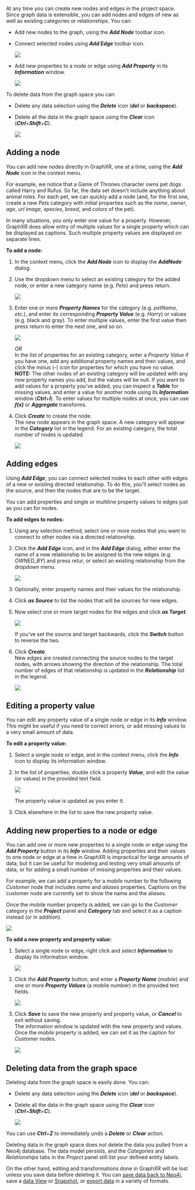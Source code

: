 At any time you can create new nodes and edges in the project space. Since graph data is extensible, you can add nodes and edges of new as well as existing categories or relationships. You can:

* Add new nodes to the graph, using the _**Add Node**_ toolbar icon.
    
* Connect selected nodes using _**Add Edge**_ toolbar icon.
    
    ![](/05_01_01_AddIcons1344.png)

* Add new properties to a node or edge using _**Add Property**_ in its _**Information**_ window.
    
    ![](/05_01_02_AddProperties720.png)

To delete data from the graph space you can:

* Delete any data selection using the _**Delete**_ icon (_**del**_ or _**backspace**_).
    
* Delete all the data in the graph space using the _**Clear**_ icon (_**Ctrl**_+_**Shift**_+_**C**_).
    
    ![](/05_01_03_DeleteIcons1344.png)

## Adding a node

You can add new nodes directly in GraphXR, one at a time, using the _**Add Node**_ icon in the context menu.

For example, we notice that a Game of Thrones character owns pet dogs called Harry and Rufus. So far, the data set doesn't include anything about animal roles. For each pet, we can quickly add a node (and, for the first one, create a new _Pets_ category with initial properties such as the _name_, _owner_, _age_, _url image_, _species_, _breed_, and _colors_ of the pet).

In many situations, you only enter one value for a property. However, GraphXR does allow entry of multiple values for a single property which can be displayed as captions. Such multiple property values are displayed on separate lines.

**To add a node:**

1.  In the context menu, click the _**Add Node**_ icon to display the _**AddNode**_ dialog.
    
2.  Use the dropdown menu to select an existing category for the added node, or enter a new category name (e.g. _Pets_) and press return.
    
    ![](/05_01_04_AddCategory720.png)
3.  Enter one or more _**Property Names**_ for the category (e.g. _petName, etc._), and enter its corresponding _**Property Value**_ (e.g. _Harry_) or values (e.g. black and gray). To enter multiple values, enter the first value then press return to enter the next one, and so on.
    
    ![](/05_01_04_AddNodeDialog720.png)
    
    _OR_  
    In the list of properties for an existing category, enter a _Property Value_ if you have one, add any additional property names and their values, and click the minus (_\-_) icon for properties for which you have no value.  
    **NOTE:** The other nodes of an existing category will be updated with any new property names you add, but the values will be null. If you want to add values for a property you've added, you can inspect a _**Table**_ for missing values, and enter a value for another node using its _**Information**_ window (_**Ctrl**+**I**_). To enter values for multiple nodes at once, you can use _**f(x)**_ or _**Aggregate**_ transforms.
    
4.  Click _**Create**_ to create the node.  
    The new node appears in the graph space. A new category will appear in the _**Category**_ list in the legend. For an existing category, the total number of nodes is updated.
    
    ![](/05_01_06_AddedNode720.png)

## Adding edges

Using _**Add Edge**_, you can connect selected nodes to each other with edges of a new or existing directed relationship. To do this, you'll select nodes as the source, and then the nodes that are to be the target.

You can add properties and single or multiline property values to edges just as you can for nodes.

**To add edges to nodes:**

1.  Using any selection method, select one or more nodes that you want to connect to other nodes via a directed relationship.
    
2.  Click the _**Add Edge**_ icon, and in the _**Add Edge**_ dialog, either enter the name of a new relationship to be assigned to the new edges (e.g. _OWNED\_BY_) and press retur, or select an existing relationship from the dropdown menu.
    
    ![](/05_01_06_CreateRelationship720.png)
3.  Optionally, enter property names and their values for the relationship.
    
4.  Click _**as Source**_ to list the nodes that will be sources for new edges.
    
5.  Now select one or more target nodes for the edges and click _**as Target**_.
    
    ![](/05_01_07_CreateEdges720.png)
    
    If you've set the source and target backwards, click the _**Switch**_ button to reverse the two.
    
6.  Click _**Create**_.  
    New edges are created connecting the source nodes to the target nodes, with arrows showing the direction of the relationship. The total number of edges of that relationship is updated in the _**Relationship**_ list in the legend.
    
    ![](/05_01_08_NewEdges720.png)

## Editing a property value

You can edit any property value of a single node or edge in its _**Info**_ window. This might be useful if you need to correct errors, or add missing values to a very small amount of data.

**To edit a property value:**

1.  Select a single node or edge, and in the context menu, click the _**Info**_ icon to display its information window.
    
2.  In the list of properties, double click a property _**Value**_, and edit the value (or values) in the provided text field.
    
    ![](/05_01_09_EditProperty1080.png)
    
    The property value is updated as you enter it.
    
3.  Click elsewhere in the list to save the new property value.
    

## Adding new properties to a node or edge

You can add one or more new properties to a single node or edge using the _**Add Property**_ button in its _**Info**_ window. Adding properties and their values to one node or edge at a time in GraphXR is impractical for large amounts of data, but it can be useful for modeling and testing very small amounts of data, or for adding a small number of missing properties and their values.

For example, we can add a property for a _mobile_ number to the following _Customer_ node that includes _name_ and _aliases_ properties. Captions on the customer node are currently set to show the name and the aliases.

Once the mobile number property is added, we can go to the _Customer_ category in the _**Project**_ panel and _**Category**_ tab and select it as a caption instead (or in addition).

![](/05_01_10_MultiPropCaptions1080.png)

**To add a new property and property value:**

1.  Select a single node or edge, right click and select _**Information**_ to display its information window.
    
    ![](/05_01_11_AddMobileProp1080.png)
2.  Click the _**Add Property**_ button, and enter a _**Property Name**_ (_mobile_) and one or more _**Property Values**_ (a mobile number) in the provided text fields.
    
    ![](/05_01_12_AddMobileValue1080.png)
3.  Click _**Save**_ to save the new property and property value, or _**Cancel**_ to exit without saving.  
    The information window is updated with the new property and values.  
    Once the _mobile_ property is added, we can set it as the caption for _Customer_ nodes.
    
    ![](/05_01_13_AddPropDone1080.png)

## Deleting data from the graph space

Deleting data from the graph space is easily done. You can:

*   Delete any data selection using the _**Delete**_ icon (_**del**_ or _**backspace**_).
    
*   Delete all the data in the graph space using the _**Clear**_ icon (_**Ctrl**_+_**Shift**_+_**C**_).
    
    ![](/05_01_03_DeleteIcons1344.png)

You can use _**Ctrl**_+_**Z**_ to immediately undo a _**Delete**_ or _**Clear**_ action.

Deleting data in the graph space does not delete the data you pulled from a Neo4j database. The data model persists, and the _Categories_ and _Relationships_ tabs in the _Project_ panel still list your defined entity labels.

On the other hand, editing and transformations done in GraphXR will be lost unless you save data before deleting it. You can [save data back to Neo4j](./importing-saving-and-exporting-graph-data/saving-data-to-neo4j), save a [data View](./importing-saving-and-exporting-graph-data/saving-and-sharing-data-views) or [Snapshot](./importing-saving-and-exporting-graph-data/saving-or-loading-snapshots), or [export data](./importing-saving-and-exporting-graph-data/exporting-data-as-a-gxrf-or-csv-archive) in a variety of formats.